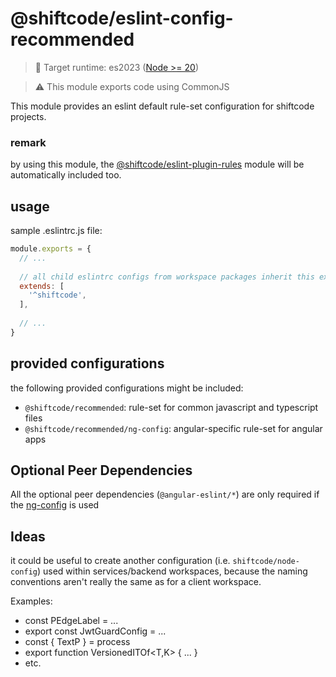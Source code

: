 # @shiftcode/eslint-config-recommended

> 🎯 Target runtime: es2023 ([Node >= 20](https://node.green/#ES2023))

> ⚠️ This module exports code using CommonJS

This module provides an eslint default rule-set configuration for shiftcode projects.

### remark

by using this module, the [@shiftcode/eslint-plugin-rules](../eslint-plugin-rules) module will be automatically included too.

## usage

sample .eslintrc.js file:

```javascript
module.exports = {
  // ...
    
  // all child eslintrc configs from workspace packages inherit this extension
  extends: [
    '^shiftcode',
  ],
  
  // ...
}
```

## provided configurations

the following provided configurations might be included:

- ``@shiftcode/recommended``: rule-set for common javascript and typescript files
- ``@shiftcode/recommended/ng-config``: angular-specific rule-set for angular apps

## Optional Peer Dependencies
All the optional peer dependencies (`@angular-eslint/*`) are only required if the [ng-config](./src/ng-config/index.ts)
is used

## Ideas

it could be useful to create another configuration (i.e. ``shiftcode/node-config``)
used within services/backend workspaces, because the naming conventions aren't really the same as for a client workspace.

Examples:
- const PEdgeLabel = ...
- export const JwtGuardConfig = ...
- const { TextP } = process
- export function VersionedITOf<T,K> { ... }
- etc.
